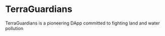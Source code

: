 # TerraGuardians
TerraGuardians is a pioneering DApp committed to fighting land and water pollution
